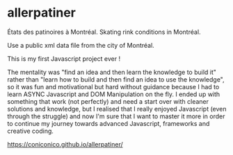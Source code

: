 # allerpatiner
États des patinoires à Montréal.
Skating rink conditions in Montréal.

Use a public xml data file from the city of Montréal.

This is my first Javascript project ever ! 

The mentality was "find an idea and then learn the knowledge to build it" rather than "learn how to build and then find an idea to use the knowledge", so it was fun and motivational but hard without guidance because I had to learn ASYNC Javascript and DOM Manipulation on the fly. 
I ended up with something that work (not perfectly) and need a start over with cleaner solutions and knowledge, but I realised that I really enjoyed Javascript (even through the struggle) and now I'm sure that I want to master it more in order to continue my journey towards advanced Javascript, frameworks and creative coding.


https://coniconico.github.io/allerpatiner/


